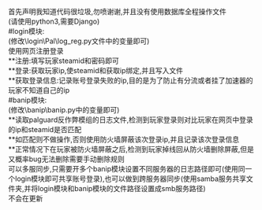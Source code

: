 首先声明我知道代码很垃圾,勿喷谢谢,并且没有使用数据库全程操作文件  
(请使用python3,需要Django)  
#login模块:  
(修改\login\Pal\log_reg.py文件中的变量即可)  
使用网页注册登录  
  **注册:填写玩家steamid和密码即可  
  **登录:获取玩家ip,使steamid和获取ip绑定,并且写入文件  
  **获取登录信息:记录账号登录失败的ip,目的是为了防止有分流或者挂了加速器的玩家不知道自己的ip  
#banip模块:  
(修改\banip\banip.py中的变量即可)  
  **读取palguard反作弊模组的日志文件,检测到玩家登录则对比玩家在网页中登录的ip和steamid是否匹配  
  **如匹配则不做操作,否则使用防火墙屏蔽该次登录ip,并且记录该次登录信息  
  **正常情况下在玩家被防火墙屏蔽之后,检测到玩家掉线回从防火墙删除屏蔽,但是又概率bug无法删除需要手动删除规则  
可以多服同步,只需要开多个banip模块设置不同服务器的日志路径即可(使用同一个login模块即可共享账号登录),也可以做到跨服务器同步(使用samba服务共享文件夹,并将login模块和banip模块的文件路径设置成smb服务路径)  
不会在更新  
